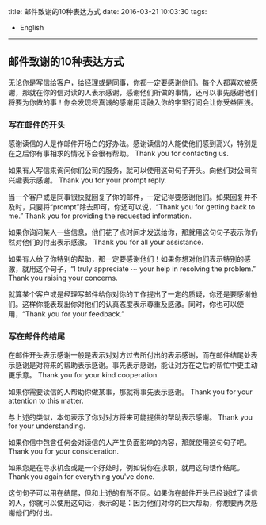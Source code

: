 title: 邮件致谢的10种表达方式
date: 2016-03-21 10:03:30
tags:
- English
---

## 邮件致谢的10种表达方式
无论你是写信给客户，给经理或是同事，你都一定要感谢他们。每个人都喜欢被感谢，那就在你的信对读的人表示感谢，感谢他们所做的事情，还可以事先感谢他们将要为你做的事！你会发现将真诚的感谢用词融入你的字里行间会让你受益匪浅。

### 写在邮件的开头

感谢读信的人是作邮件开场白的好办法。感谢读信的人能使他们感到高兴，特别是在之后你有事相求的情况下会很有帮助。
Thank you for contacting us.

如果有人写信来询问你们公司的服务，就可以使用这句句子开头。向他们对公司有兴趣表示感谢。
Thank you for your prompt reply.

当一个客户或是同事很快就回复了你的邮件，一定记得要感谢他们。如果回复并不及时，只要将“prompt”除去即可，你还可以说，“Thank you for getting back to me.”
Thank you for providing the requested information.

如果你询问某人一些信息，他们花了点时间才发送给你，那就用这句句子表示你仍然对他们的付出表示感激。
Thank you for all your assistance.

如果有人给了你特别的帮助，那一定要感谢他们！如果你想对他们表示特别的感激，就用这个句子，“I truly appreciate ⋯ your help in resolving the problem.”
Thank you raising your concerns.

就算某个客户或是经理写邮件给你对你的工作提出了一定的质疑，你还是要感谢他们。这样你能表现出你对他们的认真态度表示尊重及感激。同时，你也可以使用，“Thank you for your feedback.”

### 写在邮件的结尾

在邮件开头表示感谢一般是表示对对方过去所付出的表示感谢，而在邮件结尾处表示感谢是对将来的帮助表示感谢。事先表示感谢，能让对方在之后的帮忙中更主动更乐意。
Thank you for your kind cooperation.

如果你需要读信的人帮助你做某事，那就得事先表示感谢。
Thank you for your attention to this matter.

与上述的类似，本句表示了你对对方将来可能提供的帮助表示感谢。
Thank you for your understanding.

如果你信中包含任何会对读信的人产生负面影响的内容，那就使用这句句子吧。
Thank you for your consideration.

如果您是在寻求机会或是一个好处时，例如说你在求职，就用这句话作结尾。
Thank you again for everything you've done.

这句句子可以用在结尾，但和上述的有所不同。如果你在邮件开头已经谢过了读信的人，你就可以使用这句话，表示的是：因为他们对你的巨大帮助，你想要再次感谢他们的付出。
